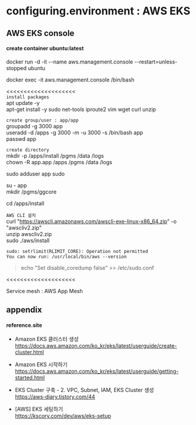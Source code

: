 # configuring.environment : AWS EKS

## AWS EKS console 

#### create container ubuntu:latest

docker run -d -it --name aws.management.console --restart=unless-stopped ubuntu  

docker exec -it aws.management.console /bin/bash  

<<<<<<<<<<<<<<<<<<<<  
`install packages`  
apt update -y  
apt-get install -y sudo net-tools iproute2 vim wget curl unzip  

`create group/user : app/app`  
groupadd -g 3000 app  
useradd -d /apps -g 3000 -m -u 3000 -s /bin/bash app  
passwd app

`create directory`  
mkdir -p /apps/install /pgms /data /logs  
chown -R app.app /apps /pgms /data /logs  

sudo adduser app sudo  
  
su - app  
mkdir /pgms/ggcore  

cd /apps/install  

`AWS CLI 설치`  
curl "https://awscli.amazonaws.com/awscli-exe-linux-x86_64.zip" -o "awscliv2.zip"  
unzip awscliv2.zip  
sudo ./aws/install  
```
sudo: setrlimit(RLIMIT_CORE): Operation not permitted
You can now run: /usr/local/bin/aws --version
```
> echo "Set disable_coredump false" >> /etc/sudo.conf  

<<<<<<<<<<<<<<<<<<<<



Service mesh : AWS App Mesh



## appendix

#### reference.site

* Amazon EKS 클러스터 생성  
https://docs.aws.amazon.com/ko_kr/eks/latest/userguide/create-cluster.html  

* Amazon EKS 시작하기
https://docs.aws.amazon.com/ko_kr/eks/latest/userguide/getting-started.html

+ EKS Cluster 구축 - 2. VPC, Subnet, IAM, EKS Cluster 생성  
https://aws-diary.tistory.com/44  

+ [AWS] EKS 세팅하기  
https://kscory.com/dev/aws/eks-setup  
